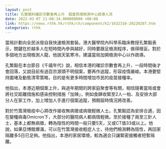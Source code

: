 ```yaml
---
layout: post
title: 孔繁毅料確診宗數會再上升　倡當局增檢測中心疏導人流
date: 2022-02-07 11:08:34.000000000 +08:00
link: https://news.rthk.hk/rthk/ch/component/k2/1632316-20220207.htm
categories: rthk
---
```


當局計劃向全民派發自我快速檢測套裝。港大醫學院內科學系臨床教授孔繁毅表示，關鍵在於越多人在短時間內參與越好，同時要跟足檢測程序，做得穩妥。對於多個地方出現檢測人龍，他說天氣寒冷，建議當局加開檢測中心以作疏導。

孔繁毅在本台節目《千禧年代》說，相信本港的確診宗數會再上升，一段時間後才會回落，又說目前有過百宗源頭不明個案，要再作追蹤，形容疫情嚴峻。本港要堅持圍堵及動態清零策略，目的是有更多時間增加市民的疫苗接種率。

他指出，本港近期個案上升，與過年期間的跨家庭聚會等有關，相信隨著當局或會將社交距離措施和感染控制措施「加辣」，例如食肆收緊至2人一枱、及安排大部分人在家工作，加上增加人手進行個案追蹤，預期屆時情況將改善。

對於竹篙灣檢疫中心將改作接收無病徵或病徵輕微人士。孔繁毅認為安排合適，因在變種病毒Omicron下，大部分的醫院病人都病情輕微。至於接種了兩至三針人士，基本上都無病徵，轉為陰性的時間一般只要5天，又或CT值33或以上。他說，如果亞博館爆滿，可以在竹篙灣接收輕症人士，待他們檢測轉為陰性，再回家隔離多5日已足夠。他指出，本港的家居環境，較為適合只讓緊密接觸者短暫隔離。

